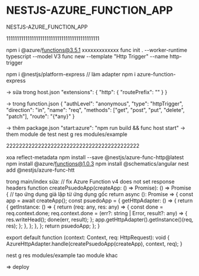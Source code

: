 # NESTJS-AZURE_FUNCTION_APP
NESTJS-AZURE_FUNCTION_APP

11111111111111111111111111111111111111111111

npm i @azure/functions@3.5.1 
xxxxxxxxxxxxx  func init . --worker-runtime typescript --model V3
func new --template "Http Trigger" --name http-trigger

npm i @nestjs/platform-express  // làm adapter
npm i azure-function-express

-> sửa trong host.json
"extensions": {
    "http": {
      "routePrefix": ""
    }
  }

-> trong function.json
{
      "authLevel": "anonymous",
      "type": "httpTrigger",
      "direction": "in",
      "name": "req",
      "methods": ["get", "post", "put", "delete", "patch"],
      "route": "{*any}"
    }

-> thêm package.json
"start:azure": "npm run build && func host start"
-> them module de test
nest g res modules/example





222222222222222222222222222222222222222222

xoa reflect-metadata
npm install --save @nestjs/azure-func-http@latest
npm install @azure/functions@1.0.3
npm install @schematics/angular
nest add @nestjs/azure-func-htt

trong main/index
sửa:
// fix Azure Function v4 does not set response headers
function createPsuedoApp(createApp: () => Promise<any>): () => Promise<any> { // tạo ứng dụng giả lập từ ứng dụng gốc
  return async (): Promise<any> => {
    const app = await createApp();
    const psuedoApp = {
      getHttpAdapter: () => {
        return {
          getInstance: () => {
            return (req: any, res: any) => {
              const done = req.context.done;
              req.context.done = (err?: string | Error, result?: any) => {
                res.writeHead();
                done(err, result);
              };
              app.getHttpAdapter().getInstance()(req, res);
            };
          },
        };
      },
    };
    return psuedoApp;
  };
}

export default function (context: Context, req: HttpRequest): void {
  AzureHttpAdapter.handle(createPsuedoApp(createApp), context, req);
}

nest g res modules/example tao module khac

=> deploy


